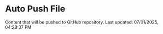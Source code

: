 # Auto Push File

Content that will be pushed to GitHub repository.
Last updated: 07/01/2025, 04:28:37 PM